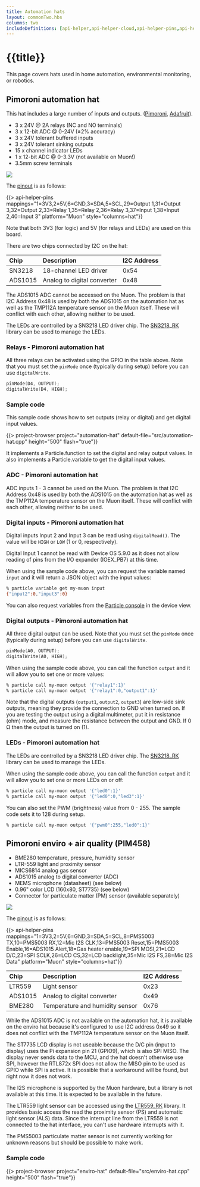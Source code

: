 ```yaml
---
title: Automation hats
layout: commonTwo.hbs
columns: two
includeDefinitions: [api-helper,api-helper-cloud,api-helper-pins,api-helper-projects,zip]
---
```


# {{title}}

This page covers hats used in home automation, environmental monitoring, or robotics.


## Pimoroni automation hat

This hat includes a large number of inputs and outputs. ([Pimoroni](https://shop.pimoroni.com/products/automation-hat?variant=30712316554), [Adafruit](https://www.adafruit.com/product/3289)).

- 3 x 24V @ 2A relays (NC and NO terminals)
- 3 x 12-bit ADC @ 0-24V (±2% accuracy)
- 3 x 24V tolerant buffered inputs
- 3 x 24V tolerant sinking outputs
- 15 x channel indicator LEDs
- 1 x 12-bit ADC @ 0-3.3V (not available on Muon!)
- 3.5mm screw terminals

![](/assets/images/muon-hats/automation-hats/pimoroni-automation-hat.png)

The [pinout](https://pinout.xyz/pinout/automation_hat) is as follows:

{{> api-helper-pins mappings="1=3V3,2=5V,6=GND,3=SDA,5=SCL,29=Output 1,31=Output 3,32=Output 2,33=Relay 1,35=Relay 2,36=Relay 3,37=Input 1,38=Input 2,40=Input 3" platform="Muon" style="columns=hat"}}

Note that both 3V3 (for logic) and 5V (for relays and LEDs) are used on this board. 

There are two chips connected by I2C on the hat:

| Chip    | Description | I2C Address |
| :------ | :--- | :--- |
| SN3218  | 18-channel LED driver | 0x54 |
| ADS1015 | Analog to digital converter | 0x48 |

The ADS1015 ADC cannot be accessed on the Muon. The problem is that I2C Address 0x48 is used by both the ADS1015 on the automation hat as well as
the TMP112A temperature sensor on the Muon itself. These will conflict with each other, allowing neither to be used.

The LEDs are controlled by a SN3218 LED driver chip. The [SN3218_RK](https://github.com/rickkas7/SN3218_RK) library can be used to manage the LEDs.

### Relays - Pimoroni automation hat

All three relays can be activated using the GPIO in the table above. Note that you must set the `pinMode` once (typically during setup) before you can use `digitalWrite`.

```cpp
pinMode(D4, OUTPUT);
digitalWrite(D4, HIGH);
```

### Sample code

This sample code shows how to set outputs (relay or digital) and get digital input values.

{{> project-browser project="automation-hat" default-file="src/automation-hat.cpp" height="500" flash="true"}}

It implements a Particle.function to set the digital and relay output values. In also implements a Particle.variable to get the digital input values.


### ADC - Pimoroni automation hat

ADC inputs 1 - 3 cannot be used on the Muon. The problem is that I2C Address 0x48 is used by both the ADS1015 on the automation hat as well as
the TMP112A temperature sensor on the Muon itself. These will conflict with each other, allowing neither to be used.

### Digital inputs - Pimoroni automation hat

Digital inputs Input 2 and Input 3 can be read using `digitalRead()`. The value will be `HIGH` or `LOW` (1 or 0, respectively).

Digital Input 1 cannot be read with Device OS 5.9.0 as it does not allow reading of pins from the I/O expander (IOEX_PB7) at this time.

When using the sample code above, you can request the variable named `input` and it will return a JSON object with the input values:

```sh
% particle variable get my-muon input 
{"input2":0,"input3":0}
```

You can also request variables from the [Particle console](https://console.particle.io/) in the device view.


### Digital outputs - Pimoroni automation hat

All three digital output can be used. Note that you must set the `pinMode` once (typically during setup) before you can use `digitalWrite`.

```cpp
pinMode(A0, OUTPUT);
digitalWrite(A0, HIGH);
```

When using the sample code above, you can call the function `output` and it will allow you to set one or more values:

```sh
% particle call my-muon output '{"relay1":1}'
% particle call my-muon output '{"relay1":0,"output1":1}'
```

Note that the digital outputs (`output1`, `output2`, `output3`) are low-side sink outputs, meaning they provide the connection to GND when turned on. If you are testing the output using a digital multimeter, put it in resistance (ohm) mode, and measure the resistance between the output and GND. If 0 &ohm; then the output is turned on (1).

### LEDs - Pimoroni automation hat

The LEDs are controlled by a SN3218 LED driver chip. The [SN3218_RK](https://github.com/rickkas7/SN3218_RK) library can be used to manage the LEDs.

When using the sample code above, you can call the function `output` and it will allow you to set one or more LEDs on or off:

```sh
% particle call my-muon output '{"led0":1}'
% particle call my-muon output '{"led0":0,"led3":1}'
```

You can also set the PWM (brightness) value from 0 - 255. The sample code sets it to 128 during setup.

```sh
% particle call my-muon output '{"pwm0":255,"led0":1}'
```


## Pimoroni enviro + air quality (PIM458)


- BME280 temperature, pressure, humidity sensor
- LTR-559 light and proximity sensor 
- MICS6814 analog gas sensor
- ADS1015 analog to digital converter (ADC)
- MEMS microphone (datasheet) (see below)
- 0.96" color LCD (160x80, ST7735) (see below)
- Connector for particulate matter (PM) sensor (available separately)

![](/assets/images/muon-hats/automation-hats/pimoroni-enviro-hat.png)


The [pinout](https://pinout.xyz/pinout/enviro_plus) is as follows:

{{> api-helper-pins mappings="1=3V3,2=5V,6=GND,3=SDA,5=SCL,8=PMS5003 TX,10=PMS5003 RX,12=Mic I2S CLK,13=PMS5003 Reset,15=PMS5003 Enable,16=ADS1015 Alert,18=Gas heater enable,19=SPI MOSI,21=LCD D/C,23=SPI SCLK,26=LCD CS,32=LCD backlight,35=Mic I2S FS,38=Mic I2S Data" platform="Muon" style="columns=hat"}}

| Chip    | Description | I2C Address |
| :------ | :--- | :--- |
| LTR559  | Light sensor | 0x23 |
| ADS1015 | Analog to digital converter | 0x49 |
| BME280  | Temperature and humidity sensor | 0x76 |


While the ADS1015 ADC is not available on the automation hat, it is available on the enviro hat because it's configured to use I2C address 0x49 so it does not conflict with the TMP112A temperature sensor on the Muon itself.

The ST7735 LCD display is not useable because the D/C pin (input to display) uses the Pi expansion pin 21 (GPIO9), which is also SPI MISO. The display never sends data to the MCU, and the hat doesn't otherwise use SPI, however the RTL872x SPI does not allow the MISO pin to be used as GPIO while SPI is active. It is possible that a workaround will be found, but right now it does not work.

The I2S microphone is supported by the Muon hardware, but a library is not available at this time. It is expected to be available in the future.

The LTR559 light sensor can be accessed using the [LTR559_RK](https://github.com/rickkas7/LTR559_RK/) library. It provides basic access
the read the proximity sensor (PS) and automatic light sensor (ALS) data. Since the interrupt line from the LTR559 is not connected to 
the hat interface, you can't use hardware interrupts with it.

The PMS5003 particulate matter sensor is not currently working for unknown reasons but should be possible to make work.

### Sample code

{{> project-browser project="enviro-hat" default-file="src/enviro-hat.cpp" height="500" flash="true"}}
